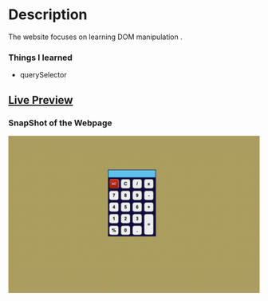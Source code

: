 # Description
The website focuses on learning DOM manipulation .

### Things I learned


- querySelector

## [Live Preview]()

### SnapShot of the Webpage

![StreetStyle](./Image/Calculator.png)